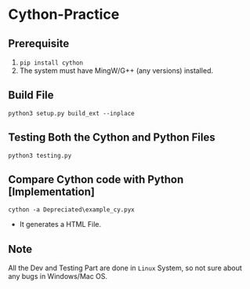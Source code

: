 # Cython-Practice

## Prerequisite

1. `pip install cython`
2. The system must have MingW/G++ (any versions) installed.

## Build File

```
python3 setup.py build_ext --inplace
```

## Testing Both the Cython and Python Files

```
python3 testing.py
```

## Compare Cython code with Python [Implementation]

```
cython -a Depreciated\example_cy.pyx
```

*  It generates a HTML File.

## Note

All the Dev and Testing Part are done in `Linux` System, so not sure about any bugs in Windows/Mac OS.
